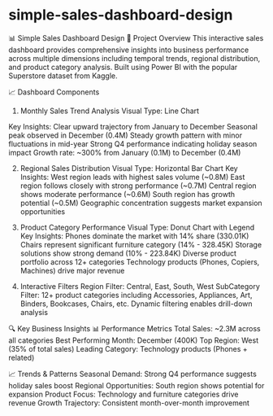 # simple-sales-dashboard-design
📊 Simple Sales Dashboard Design
🎯 Project Overview
This interactive sales dashboard provides comprehensive insights into business performance across multiple dimensions including temporal trends, regional distribution, and product category analysis. Built using Power BI with the popular Superstore dataset from Kaggle.

📈 Dashboard Components
1. Monthly Sales Trend Analysis
Visual Type: Line Chart

Key Insights:
Clear upward trajectory from January to December
Seasonal peak observed in December (0.4M)
Steady growth pattern with minor fluctuations in mid-year
Strong Q4 performance indicating holiday season impact
Growth rate: ~300% from January (0.1M) to December (0.4M)



2. Regional Sales Distribution
Visual Type: Horizontal Bar Chart
Key Insights:
West region leads with highest sales volume (~0.8M)
East region follows closely with strong performance (~0.7M)
Central region shows moderate performance (~0.6M)
South region has growth potential (~0.5M)
Geographic concentration suggests market expansion opportunities



3. Product Category Performance
Visual Type: Donut Chart with Legend
Key Insights:
Phones dominate the market with 14% share (330.01K)
Chairs represent significant furniture category (14% - 328.45K)
Storage solutions show strong demand (10% - 223.84K)
Diverse product portfolio across 12+ categories
Technology products (Phones, Copiers, Machines) drive major revenue

4. Interactive Filters
Region Filter: Central, East, South, West
SubCategory Filter: 12+ product categories including Accessories, Appliances, Art, Binders, Bookcases, Chairs, etc.
Dynamic filtering enables drill-down analysis

🔍 Key Business Insights
📊 Performance Metrics
Total Sales: ~2.3M across all categories
Best Performing Month: December (400K)
Top Region: West (35% of total sales)
Leading Category: Technology products (Phones + related)

📈 Trends & Patterns
Seasonal Demand: Strong Q4 performance suggests holiday sales boost
Regional Opportunities: South region shows potential for expansion
Product Focus: Technology and furniture categories drive revenue
Growth Trajectory: Consistent month-over-month improvement

